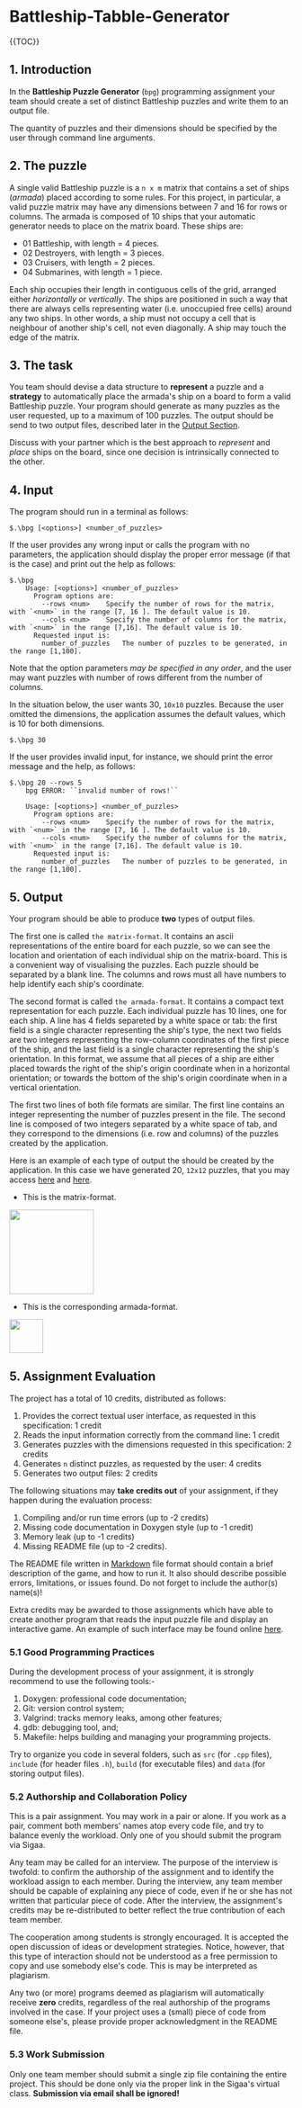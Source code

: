 # Battleship-Tabble-Generator

{{TOC}}

## 1. Introduction

In the **Battleship Puzzle Generator** (`bpg`) programming assignment your team should create a set of distinct Battleship puzzles and write them to an output file.

The quantity of puzzles and their dimensions should be specified by the user through command line arguments.

## 2. The puzzle

A single valid Battleship puzzle is a `n x m` matrix that contains a set of ships (_armada_) placed according to some rules.
For this project, in particular, a valid puzzle matrix may have any dimensions between 7 and 16 for rows or columns.
The armada is composed of 10 ships that your automatic generator needs to place on the matrix board. These ships are:

- 01 Battleship, with length = 4 pieces.
- 02 Destroyers, with length = 3 pieces.
- 03 Cruisers, with length = 2 pieces.
- 04 Submarines, with length = 1 piece.

Each ship occupies their length in contiguous cells of the grid, arranged either _horizontally_ or _vertically_.
The ships are positioned in such a way that there are always cells representing water (i.e. unoccupied free cells) around any two ships.
In other words, a ship must not occupy a cell that is neighbour of another ship's cell, not even diagonally.
A ship may touch the edge of the matrix.

## 3. The task

You team should devise a data structure to **represent** a puzzle and a **strategy** to automatically place the armada's ship on a board to form a valid Battleship puzzle. Your program should generate as many puzzles as the user requested, up to a maximum of 100 puzzles.
The output should be send to two output files, described later in the [Output Section](#output).

Discuss with your partner which is the best approach to _represent_ and _place_ ships on the board, since one decision is intrinsically connected to the other.

## 4. Input

The program should run in a terminal as follows:

```
$.\bpg [<options>] <number_of_puzzles>
```

If the user provides any wrong input or calls the program with no parameters, the application should display the proper error message (if that is the case) and print out the help as follows:

```
$.\bpg
	Usage: [<options>] <number_of_puzzles>
	  Program options are:
	    --rows <num>	Specify the number of rows for the matrix, with `<num>` in the range [7, 16 ]. The default value is 10.
	    --cols <num>	Specify the number of columns for the matrix, with `<num>` in the range [7,16]. The default value is 10.
	  Requested input is:
	    number_of_puzzles	The number of puzzles to be generated, in the range [1,100].
```

Note that the option parameters _may be specified in any order_, and the user may want puzzles with number of rows different from the number of columns.

In the situation below, the user wants 30, `10x10` puzzles. Because the user omitted the dimensions, the application assumes the default values, which is 10 for both dimensions.

```
$.\bpg 30
```

If the user provides invalid input, for instance, we should print the error message and the help, as follows:

```
$.\bpg 20 --rows 5
	bpg ERROR: ``invalid number of rows!``

	Usage: [<options>] <number_of_puzzles>
	  Program options are:
	    --rows <num>	Specify the number of rows for the matrix, with `<num>` in the range [7, 16 ]. The default value is 10.
	    --cols <num>	Specify the number of columns for the matrix, with `<num>` in the range [7,16]. The default value is 10.
	  Requested input is:
	    number_of_puzzles	The number of puzzles to be generated, in the range [1,100].
```

## 5. Output

Your program should be able to produce **two** types of output files.

The first one is called `the matrix-format`. It contains an ascii representations of the entire board for each puzzle, so we can see the location and orientation of each individual ship on the matrix-board. This is a convenient way of visualising the puzzles. Each puzzle should be separated by a blank line. The columns and rows must all have numbers to help identify each ship's coordinate.

The second format is called `the armada-format`. It contains a compact text representation for each puzzle. Each individual puzzle has 10 lines, one for each ship. A line has 4 fields separeted by a white space or tab: the first field is a single character representing the ship's type, the next two fields are two integers representing the row-column coordinates of the first piece of the ship, and the last field is a single character representing the ship's orientation. In this format, we assume that all pieces of a ship are either placed towards the right of the ship's origin coordinate when in a horizontal orientation; or towards the bottom of the ship's origin coordinate when in a vertical orientation.

The first two lines of both file formats are similar. The first line contains an integer representing the number of puzzles present in the file. The second line is composed of two integers separated by a white space of tab, and they correspond to the dimensions (i.e. row and columns) of the puzzles created by the application.

Here is an example of each type of output the should be created by the application. In this case we have generated 20, `12x12` puzzles, that you may access [here](output/puzzles_matrix.bp) and [here](output/puzzles_armada.bp).

- This is the matrix-format.

<img src="./pics/matrix.png" width=150>

- This is the corresponding armada-format.

<img src="./pics/armada.png" width=60>

## 5. Assignment Evaluation

The project has a total of 10 credits, distributed as follows:

1. Provides the correct textual user interface, as requested in this specification: 1 credit
2. Reads the input information correctly from the command line: 1 credit
3. Generates puzzles with the dimensions requested in this specification: 2 credits
4. Generates `n` distinct puzzles, as requested by the user: 4 credits
5. Generates two output files: 2 credits

The following situations may **take credits out** of your assignment, if they happen during the evaluation process:

1.  Compiling and/or run time errors (up to -2 credits)
2.  Missing code documentation in Doxygen style (up to -1 credit)
3.  Memory leak (up to -1 credits)
4.  Missing README file (up to -2 credits).

The README file written in [Markdown](https://daringfireball.net/projects/markdown/) file format should contain a brief description of the game, and how to run it.
It also should describe possible errors, limitations, or issues found.
Do not forget to include the author(s) name(s)!

Extra credits may be awarded to those assignments which have able to create another program that reads the input puzzle file and display an interactive game.
An example of such interface may be found online [here](https://lukerissacher.com/battleships).

### 5.1 Good Programming Practices

During the development process of your assignment, it is strongly recommend to use the following tools:-

1.  Doxygen: professional code documentation;
2.  Git: version control system;
3.  Valgrind: tracks memory leaks, among other features;
4.  gdb: debugging tool, and;
5.  Makefile: helps building and managing your programming projects.

Try to organize you code in several folders, such as `src` (for `.cpp` files), `include` (for header files `.h`), `build` (for executable files) and `data` (for storing output files).

### 5.2 Authorship and Collaboration Policy

This is a pair assignment. You may work in a pair or alone. If you work as a pair, comment both members' names atop every code file, and try to balance evenly the workload. Only one of you should submit the program via Sigaa.

Any team may be called for an interview. The purpose of the interview is twofold: to confirm the authorship of the assignment and to identify the workload assign to each member. During the interview, any team member should be capable of explaining any piece of code, even if he or she has not written that particular piece of code. After the interview, the assignment's credits may be re-distributed to better reflect the true contribution of each team member.

The cooperation among students is strongly encouraged. It is accepted the open discussion of ideas or development strategies. Notice, however, that this type of interaction should not be understood as a free permission to copy and use somebody else's code. This is may be interpreted as plagiarism.

Any two (or more) programs deemed as plagiarism will automatically receive **zero** credits, regardless of the real authorship of the programs involved in the case. If your project uses a (small) piece of code from someone else's, please provide proper acknowledgment in the README file.

### 5.3 Work Submission

Only one team member should submit a single zip file containing the entire project. This should be done only via the proper link in the Sigaa's virtual class.
**Submission via email shall be ignored!**
